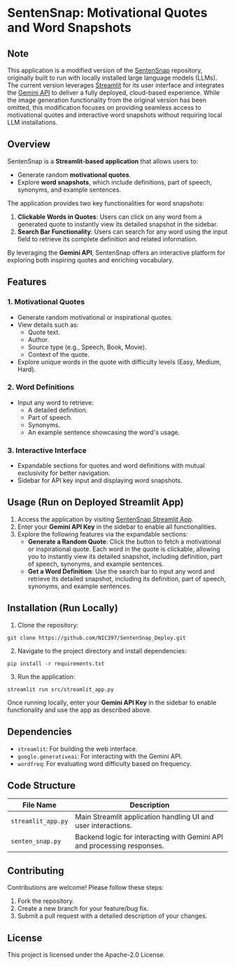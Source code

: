 # SentenSnap: Motivational Quotes and Word Snapshots

## Note
This application is a modified version of the [SentenSnap](https://github.com/NIC397/SentenSnap "SentenSnap") repository, originally built to run with locally installed large language models (LLMs). The current version leverages [Streamlit](https://streamlit.io/) for its user interface and integrates the [Gemini API](https://ai.google.dev/gemini-api/docs/api-key) to deliver a fully deployed, cloud-based experience. While the image generation functionality from the original version has been omitted, this modification focuses on providing seamless access to motivational quotes and interactive word snapshots without requiring local LLM installations.


## Overview
SentenSnap is a **Streamlit-based application** that allows users to:
- Generate random **motivational quotes**.
- Explore **word snapshots**, which include definitions, part of speech, synonyms, and example sentences.

The application provides two key functionalities for word snapshots:
1. **Clickable Words in Quotes**: Users can click on any word from a generated quote to instantly view its detailed snapshot in the sidebar.
2. **Search Bar Functionality**: Users can search for any word using the input field to retrieve its complete definition and related information.

By leveraging the **Gemini API**, SentenSnap offers an interactive platform for exploring both inspiring quotes and enriching vocabulary.


## Features
### 1. **Motivational Quotes**
- Generate random motivational or inspirational quotes.
- View details such as:
  - Quote text.
  - Author.
  - Source type (e.g., Speech, Book, Movie).
  - Context of the quote.
- Explore unique words in the quote with difficulty levels (Easy, Medium, Hard).

### 2. **Word Definitions**
- Input any word to retrieve:
  - A detailed definition.
  - Part of speech.
  - Synonyms.
  - An example sentence showcasing the word's usage.

### 3. **Interactive Interface**
- Expandable sections for quotes and word definitions with mutual exclusivity for better navigation.
- Sidebar for API key input and displaying word snapshots.


## Usage (Run on Deployed Streamlit App)
1. Access the application by visiting [SentenSnap Streamlit App](https://sentensnap.streamlit.app/).
2. Enter your **Gemini API Key** in the sidebar to enable all functionalities.
3. Explore the following features via the expandable sections:
   - **Generate a Random Quote**: Click the button to fetch a motivational or inspirational quote. Each word in the quote is clickable, allowing you to instantly view its detailed snapshot, including definition, part of speech, synonyms, and example sentences.
   - **Get a Word Definition**: Use the search bar to input any word and retrieve its detailed snapshot, including its definition, part of speech, synonyms, and example sentences.


## Installation (Run Locally)
1. Clone the repository:
```
git clone https://github.com/NIC397/SentenSnap_Deploy.git
```
2. Navigate to the project directory and install dependencies:
```
pip install -r requirements.txt
```
3. Run the application:
```
streamlit run src/streamlit_app.py
```
Once running locally, enter your **Gemini API Key** in the sidebar to enable functionality and use the app as described above.


## Dependencies
- `streamlit`: For building the web interface.
- `google.generativeai`: For interacting with the Gemini API.
- `wordfreq`: For evaluating word difficulty based on frequency.


## Code Structure
| File Name         | Description                                                  |
|--------------------|--------------------------------------------------------------|
| `streamlit_app.py` | Main Streamlit application handling UI and user interactions. |
| `senten_snap.py`   | Backend logic for interacting with Gemini API and processing responses. |


## Contributing
Contributions are welcome! Please follow these steps:
1. Fork the repository.
2. Create a new branch for your feature/bug fix.
3. Submit a pull request with a detailed description of your changes.

## License
This project is licensed under the Apache-2.0 License.

